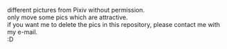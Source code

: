 different pictures from Pixiv without permission.<br>
only move some pics which are attractive.<br>
if you want me to delete the pics in this repository, please contact me with my e-mail.<br>
:D

